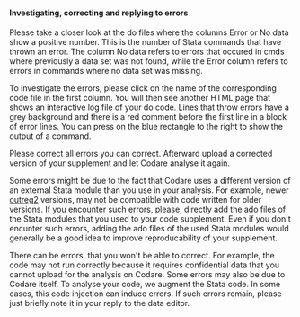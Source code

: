 <h4>Investigating, correcting and replying to errors</h4>

Please take a closer look at the do files where the columns <emph>Error</emph> or <emph>No data</emph> show a positive number. This is the number of Stata commands that have thrown an error. The column <emph>No data</emph> refers to errors that occured in cmds where previously a data set was not found, while the <emph>Error</emph> column refers to errors in commands where no data set was missing.

To investigate the errors, please click on the name of the corresponding code file in the first column. You will then see another HTML page that shows an interactive log file of your do code. Lines that throw errors have a grey background and there is a red comment before the first line in a block of error lines. You can press on the blue rectangle to the right to show the output of a command.

Please correct all errors you can correct. Afterward upload a corrected version of your supplement and let Codare analyse it again.

Some errors might be due to the fact that Codare uses a different version of an external Stata module than you use in your analysis. For example, newer [outreg2](http://repec.org/bocode/o/outreg2.html) versions, may not be compatible with code written for older versions. If you encounter such errors, please, directly add the ado files of the Stata modules that you used to your code supplement. Even if you don't encunter such errors, adding the ado files of the used Stata modules would generally be a good idea to improve reproducability of your supplement.

There can be errors, that you won't be able to correct. For example, the code may not run correctly because it requires confidential data that you cannot upload for the analysis on Codare. Some errors may also be due to Codare itself. To analyse your code, we augment the Stata code. In some cases, this code injection can induce errors. If such errors remain, please just briefly note it in your reply to the data editor.

